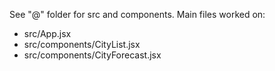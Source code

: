 See "@" folder for src and components.
Main files worked on:  

* src/App.jsx  
* src/components/CityList.jsx  
* src/components/CityForecast.jsx
